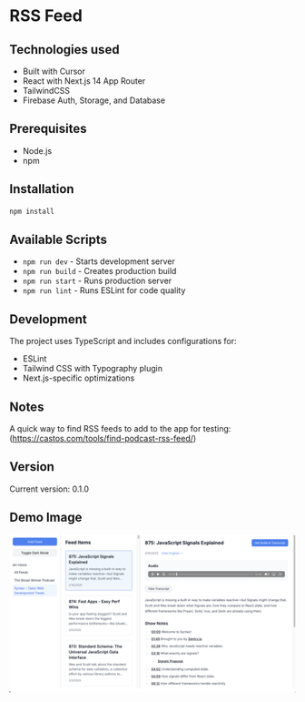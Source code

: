 # RSS Feed

## Technologies used

- Built with Cursor
- React with Next.js 14 App Router
- TailwindCSS
- Firebase Auth, Storage, and Database

## Prerequisites

- Node.js
- npm

## Installation

```bash
npm install
```

## Available Scripts

- `npm run dev` - Starts development server
- `npm run build` - Creates production build
- `npm run start` - Runs production server
- `npm run lint` - Runs ESLint for code quality

## Development

The project uses TypeScript and includes configurations for:

- ESLint
- Tailwind CSS with Typography plugin
- Next.js-specific optimizations

## Notes
A quick way to find RSS feeds to add to the app for testing:
(https://castos.com/tools/find-podcast-rss-feed/)

## Version

Current version: 0.1.0

## Demo Image

<img src="./images/rss-me-dragon.png" alt="Demo image of rss feed app" width="600">
